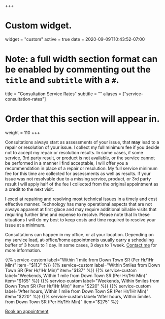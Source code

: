 +++
# Custom widget.
widget = "custom"
active = true
date = 2020-09-09T10:43:52-07:00

# Note: a full width section format can be enabled by commenting out the `title` and `subtitle` with a `#`.
title = "Consultation Service Rates"
subtitle = ""
aliases = ["service-consultation-rates"]
# Order that this section will appear in.
weight = 110
+++

Consultations always start as assessments of your issue, that **may** lead to a repair or resolution of your issue. I collect my full minimum fee if you decide not to accept my repair or resolution results.  In some cases, if some service, 3rd party result, or product is not available, or the service cannot be performed in a manner I find acceptable, I will offer you a recommendation in place of a repair or resolution. My full service minimum fee for this time are collected for assessments as well as results.  If your issue was not resolvable due to a missing service, product, or 3rd party result I will apply half of the fee I collected from the original appointment as a credit to the next visit.

I excel at repairing and resolving most technical issues in a timely and cost effective manner. Technology has many operational aspects that are not always apparent at first glace and may require additional billable visits that requiring further time and expense to resolve. Please note that In these situations I will do my best to keep costs and time required to resolve your issue at a minimum. 
  
Consultations can happen in my office, or at your location. Depending on my service load, at-office/home appointments usually carry a scheduling buffer of 3 hours to 1 day. In some cases, 3 days to 1 week. [Contact me](/#contact) for more information. 


{{% service-custom label="Within 1 mile from Down Town SR (Per Hr/1Hr Min)" item="$113" %}}
{{% service-custom label="Within 5miles from Down Town SR (Per Hr/1Hr Min)" item="$137" %}}
{{% service-custom label="Weekends, Within 1 mile from Down Town SR (Per Hr/1Hr Min)" item="$165" %}}
{{% service-custom label="Weekends, Within 5miles from Down Town SR (Per Hr/1Hr Min)" item="$220" %}}
{{% service-custom label="After hours, Within 1 mile from Down Town SR (Per Hr/1Hr Min)" item="$220" %}}
{{% service-custom label="After hours, Within 5miles from Down Town SR (Per Hr/1Hr Min)" item="$275" %}}

<a href="https://harmonizely.com/scottrlarson">Book an appointment</a> 